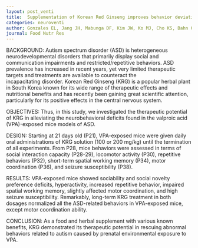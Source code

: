 ```yaml
---
layout: post_venti
title:  Supplementation of Korean Red Ginseng improves behavior deviations in animal models of autism
categories: neuroventi
author: Gonzales EL, Jang JH, Mabunga DF, Kim JW, Ko MJ, Cho KS, Bahn GH, Hong M, Ryu JH, Kim HJ, Cheong JH, Shin CY
journal: Food Nutr Res
---
```


BACKGROUND:
Autism spectrum disorder (ASD) is heterogeneous neurodevelopmental disorders that primarily display social and communication impairments and restricted/repetitive behaviors. ASD prevalence has increased in recent years, yet very limited therapeutic targets and treatments are available to counteract the incapacitating disorder. Korean Red Ginseng (KRG) is a popular herbal plant in South Korea known for its wide range of therapeutic effects and nutritional benefits and has recently been gaining great scientific attention, particularly for its positive effects in the central nervous system.


OBJECTIVES:
Thus, in this study, we investigated the therapeutic potential of KRG in alleviating the neurobehavioral deficits found in the valproic acid (VPA)-exposed mice models of ASD.


DESIGN:
Starting at 21 days old (P21), VPA-exposed mice were given daily oral administrations of KRG solution (100 or 200 mg/kg) until the termination of all experiments. From P28, mice behaviors were assessed in terms of social interaction capacity (P28-29), locomotor activity (P30), repetitive behaviors (P32), short-term spatial working memory (P34), motor coordination (P36), and seizure susceptibility (P38).


RESULTS:
VPA-exposed mice showed sociability and social novelty preference deficits, hyperactivity, increased repetitive behavior, impaired spatial working memory, slightly affected motor coordination, and high seizure susceptibility. Remarkably, long-term KRG treatment in both dosages normalized all the ASD-related behaviors in VPA-exposed mice, except motor coordination ability.


CONCLUSION:
As a food and herbal supplement with various known benefits, KRG demonstrated its therapeutic potential in rescuing abnormal behaviors related to autism caused by prenatal environmental exposure to VPA.
